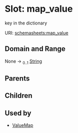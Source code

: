 
# Slot: map_value


key in the dictionary

URI: [schemasheets:map_value](https://w3id.org/linkml/configschema/map_value)


## Domain and Range

None &#8594;  <sub>0..1</sub> [String](types/String.md)

## Parents


## Children


## Used by

 * [ValueMap](ValueMap.md)
